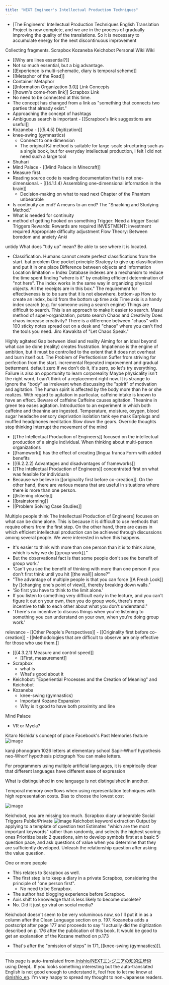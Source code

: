 ```yaml
---
title: "NEXT Engineer's Intellectual Production Techniques"
---
```



- [The Engineers' Intellectual Production Techniques English Translation Project is now complete, and we are in the process of gradually improving the quality of the translations.
So it is necessary to accumulate energy for the next discontinuous improvement

Collecting fragments.
Scrapbox
Kozaneba
Keichobot
Personal Wiki
Wiki
- [[Why are lines essential?]]
- Not so much essential, but a big advantage.
- [[Experience is multi-schematic, diary is temporal scheme]]
- [[Metaphor of the Road]]
- Container Metaphor
- [[Information Organization 3.0]]
Link Concepts
- [[howm's come-from link]]
Scrapbox Link
- No need to be connected at this time.
- The concept has changed from a link as "something that connects two parties that already exist."
- Approaching the concept of hashtags
- Ambiguous search is important
        - [[Scrapbox's link suggestions are useful]]
- Kozaneba
        - [[(5.4.5) Digitization]]
- knee-swing (gymnastics)
    - Connect to one dimension
    - The original KJ method is suitable for large-scale structuring such as a single book, but for everyday intellectual production, I felt I did not need such a large tool
- Shuhari
- Mind Palace
        - [[Mind Palace in Minecraft]]
- Measure first.
- Reading source code is reading documentation that is not one-dimensional.
        - [[(4.1.1.4) Assembling one-dimensional information in the brain]]
    - Decision-making on what to read next
Chapter of the Phantom
unbearable
- Is continuity an end? A means to an end?
The "Snacking and Studying Method."
- What is needed for continuity
- method of getting hooked on something
Trigger: Need a trigger
Social Triggers
Rewards: Rewards are required
INVESTMENT: investment required
Appropriate difficulty adjustment
Flow Theory: Between boredom and anxiety
Anki

untidy
What does "tidy up" mean?
Be able to see where it is located.
- Classification.
Humans cannot create perfect classifications from the start.
bat problem
One pocket principle
Strategy to give up classification and put it in one place
Difference between objects and information
Location limitation = Index
Database indexes are a mechanism to reduce the time spent finding "where is it" by enabling efficient determination of "not here".
The index works in the same way in organizing physical objects.
All the receipts are in this box."
The requirement for effectiveness is to be sure that it is not elsewhere.
bottom-up
How to create an index, build from the bottom up
time axis
Time axis is a handy index
search (e.g. for someone using a search engine)
Things are difficult to search. This is an approach to make it easier to search.
Masui method of super-organization, potato search
Chaos and Creativity
Does chaos increase creativity?
There is a difference between "chaos" with 100 sticky notes spread out on a desk and "chaos" where you can't find the tools you need.
Jiro Kawakita of "Let Chaos Speak."

Highly agitated
Gap between ideal and reality
Aiming for an ideal beyond what can be done (reality) creates frustration.
Impatience is the engine of ambition, but it must be controlled to the extent that it does not overheat and burn itself out.
The Problem of Perfectionism
Suffer from striving for perfection from the start.
incremental
Repeated improvement and gradual betterment.
default zero
If we don't do it, it's zero, so let's try everything.
Failure is also an opportunity to learn
corporeality
Maybe physicality isn't the right word, I can't think of a replacement right now.
It is strange to ignore the "body" as irrelevant when discussing the "spirit" of motivation and agitation.
The human spirit is affected by the body more than he or she realizes.
With regard to agitation in particular, caffeine intake is known to have an effect.
Beware of caffeine
Caffeine causes agitation.
Theanine in green tea eases agitation.
Introduction to an experiment in which both caffeine and theanine are ingested.
Temperature, moisture, oxygen, blood sugar
headache
sensory deprivation
isolation tank
eye mask
Earplugs and muffled headphones
meditation
Slow down the gears.
Override thoughts
stop thinking
Interrupt the movement of the mind

- [[The Intellectual Production of Engineers]] focused on the intellectual production of a single individual.
When thinking about multi-person organizations
- [[framework]] has the effect of creating [lingua franca
Form with added benefits
- [[(6.2.2.2) Advantages and disadvantages of frameworks]]
- [[The Intellectual Production of Engineers]] concentrated first on what was feasible for individuals
- Because we believe in [[originality first before co-creation]].
On the other hand, there are various means that are useful in situations where there is more than one person.
- [[listening closely]]
- [[brainstorming]]
- [[Problem Solving Case Studies]]

Multiple people think
The Intellectual Production of Engineers] focuses on what can be done alone. This is because it is difficult to use methods that require others from the first step. On the other hand, there are cases in which efficient intellectual production can be achieved through discussions among several people. We were interested in when this happens.
- It's easier to think with more than one person than it is to think alone, which is why we do [[group work]]."
- But the observational fact is that some people don't see the benefit of group work."
- 'Can't you see the benefit of thinking with more than one person if you don't first think until you hit [[the wall]] alone?"
- "The advantage of multiple people is that you can force [[A Fresh Look]] by [[changing one's point of view]], thereby breaking down walls."
- 'So first you have to think to the limit alone.'
- If you listen to something very difficult early in the lecture, and you can't figure it out on your own, then you do group work, there's more incentive to talk to each other about what you don't understand."
- 'There's no incentive to discuss things when you're listening to something you can understand on your own, when you're doing group work.'

relevance
    - [[Other People's Perspectives]]
    - [[Originality first before co-creation]]
    - [[Methodologies that are difficult to observe are only effective for those who use them.]]

- [[(4.3.2.1) Measure and control speed]]
    - [[First, measurement]]
- Scrapbox
    - what is
    - What's good about it
- Keichobot: "Experiential Processes and the Creation of Meaning" and Keichobot
- Kozaneba
    - knee-swing (gymnastics)
    - Important Kozane Expansion
    - Why is it good to have both proximity and line

Mind Palace
- VR or Mycla?

Kitaro Nishida's concept of place
Facebook's Past Memories feature
![image](https://gyazo.com/e500988e39a2f7b3d9e8616aadae4305/thumb/1000)

kanji
phonogram
1026 letters at elementary school
Sapir-Whorf hypothesis
neo-Whorf hypothesis
pictograph
You can make letters.

For programmers using multiple artificial languages, it is empirically clear that different languages have different ease of expression

What is distinguished in one language is not distinguished in another.

Temporal memory overflows when using representation techniques with high representation costs.
Bias to choose the lowest cost

![image](https://gyazo.com/87ea4ea097df5f480d17d75b5a1850ad/thumb/1000)

Keichobot, you are missing too much.
Scrapbox
diary
unbearable
Social Triggers
Public/Private
![image](https://gyazo.com/55757cdb03d750f780ac9a9733c65b8a/thumb/1000)
Keichobot
keyword extraction
Output by applying to a template of question text
Estimates "which are the most important keywords" rather than randomly, and selects the highest scoring ones
Prioritize basic 2 questions, aim to develop symbols first at a basic 5-question pace, and ask questions of value when you determine that they are sufficiently developed.
Unleash the relationship question after asking the value question.

One or more people
- This relates to Scrapbox as well.
- The first step is to keep a diary in a private Scrapbox, considering the principle of "one person first".
    - No need to be Scrapbox.
- The author had blogging experience before Scrapbox.
- Axis shift to knowledge that is less likely to become obsolete?
- No. Did it just go viral on social media?

Keichobot doesn't seem to be very voluminous now, so I'll put it in as a column after the Clean Language section on p. 197.
Kozaneba adds a postscript after page 177 and proceeds to say "I actually did the digitization described on p. 176 after the publication of this book.
It would be good to get an explanation of the Kozane method on p.173
- That's after the "omission of steps" in 171, [[knee-swing (gymnastics)]].

---
This page is auto-translated from [/nishio/NEXTエンジニアの知的生産術](https://scrapbox.io/nishio/NEXTエンジニアの知的生産術) using DeepL. If you looks something interesting but the auto-translated English is not good enough to understand it, feel free to let me know at [@nishio_en](https://twitter.com/nishio_en). I'm very happy to spread my thought to non-Japanese readers.